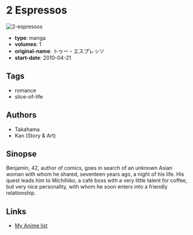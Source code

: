 # 2 Espressos

![2-espressos](https://cdn.myanimelist.net/images/manga/3/177083.jpg)

-   **type**: manga
-   **volumes**: 1
-   **original-name**: トゥー・エスプレッソ
-   **start-date**: 2010-04-21

## Tags

-   romance
-   slice-of-life

## Authors

-   Takahama
-   Kan (Story & Art)

## Sinopse

Benjamin, 42, author of comics, goes in search of an unknown Asian woman with whom he shared, seventeen years ago, a night of his life. His quest leads him to Michihiko, a café boss with a very little talent for coffee, but very nice personality, with whom he soon enters into a friendly relationship.

## Links

-   [My Anime list](https://myanimelist.net/manga/96257/2_Espressos)
